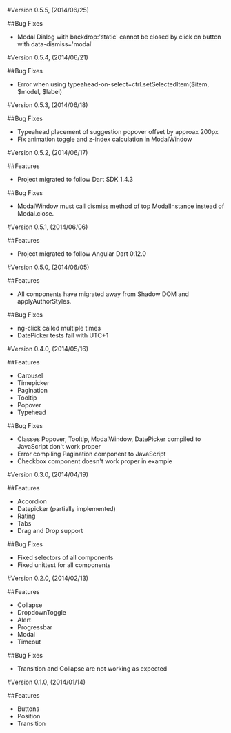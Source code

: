 #Version 0.5.5, (2014/06/25)

##Bug Fixes
- Modal Dialog with backdrop:'static' cannot be closed by click on button with data-dismiss='modal'

#Version 0.5.4, (2014/06/21)

##Bug Fixes
- Error when using typeahead-on-select=ctrl.setSelectedItem($item, $model, $label)

#Version 0.5.3, (2014/06/18)

##Bug Fixes
- Typeahead placement of suggestion popover offset by approax 200px
- Fix animation toggle and z-index calculation in ModalWindow

#Version 0.5.2, (2014/06/17)

##Features
- Project migrated to follow Dart SDK 1.4.3

##Bug Fixes

- ModalWindow must call dismiss method of top ModalInstance instead of Modal.close.

#Version 0.5.1, (2014/06/06)

##Features
- Project migrated to follow Angular Dart 0.12.0

#Version 0.5.0, (2014/06/05)

##Features
- All components have migrated away from Shadow DOM and applyAuthorStyles.

##Bug Fixes

- ng-click called multiple times
- DatePicker tests fail with UTC+1

#Version 0.4.0, (2014/05/16)

##Features

- Carousel
- Timepicker
- Pagination
- Tooltip
- Popover
- Typehead

##Bug Fixes

- Classes Popover, Tooltip, ModalWindow, DatePicker compiled to JavaScript don't work proper
- Error compiling Pagination component to JavaScript
- Checkbox component doesn't work proper in example

#Version 0.3.0, (2014/04/19)

##Features

- Accordion
- Datepicker (partially implemented)
- Rating
- Tabs
- Drag and Drop support

##Bug Fixes

- Fixed selectors of all components
- Fixed unittest for all components

#Version 0.2.0, (2014/02/13)

##Features

- Collapse
- DropdownToggle
- Alert
- Progressbar
- Modal
- Timeout

##Bug Fixes

- Transition and Collapse are not working as expected

#Version 0.1.0, (2014/01/14)

##Features

- Buttons
- Position
- Transition

